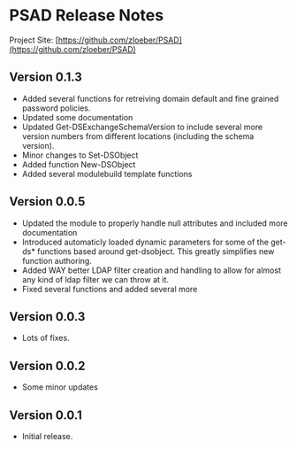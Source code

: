 # PSAD Release Notes

Project Site: [https://github.com/zloeber/PSAD](https://github.com/zloeber/PSAD)

## Version 0.1.3

- Added several functions for retreiving domain default and fine grained password policies.
- Updated some documentation
- Updated Get-DSExchangeSchemaVersion to include several more version numbers from different locations (including the schema version).
- Minor changes to Set-DSObject
- Added function New-DSObject
- Added several modulebuild template functions

## Version 0.0.5

- Updated the module to properly handle null attributes and included more documentation
- Introduced automaticly loaded dynamic parameters for some of the get-ds* functions based around get-dsobject. This greatly simplifies new function authoring.
- Added WAY better LDAP filter creation and handling to allow for almost any kind of ldap filter we can throw at it.
- Fixed several functions and added several more

## Version 0.0.3

- Lots of fixes.


## Version 0.0.2

- Some minor updates

## Version 0.0.1

- Initial release.
